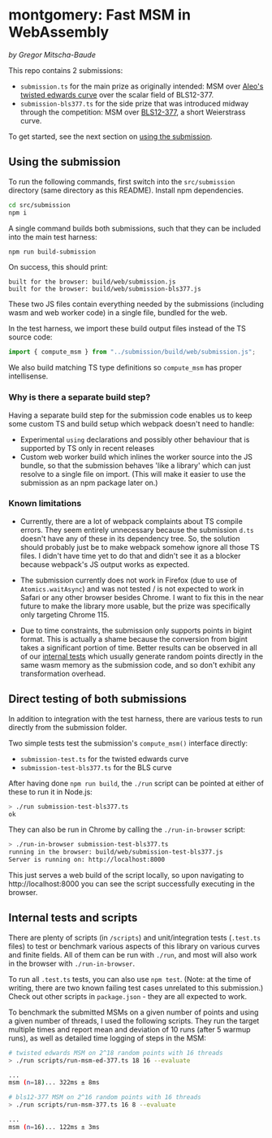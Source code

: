 # montgomery: Fast MSM in WebAssembly

_by Gregor Mitscha-Baude_

This repo contains 2 submissions:

- `submission.ts` for the main prize as originally intended: MSM over [Aleo's twisted edwards curve](https://docs.rs/ark-ed-on-bls12-377/latest/ark_ed_on_bls12_377) over the scalar field of BLS12-377.
- `submission-bls377.ts` for the side prize that was introduced midway through the competition: MSM over [BLS12-377](https://neuromancer.sk/std/bls/BLS12-377), a short Weierstrass curve.

To get started, see the next section on [using the submission](#using-the-submission).

## Using the submission

To run the following commands, first switch into the `src/submission` directory (same directory as this README). Install npm dependencies.

```sh
cd src/submission
npm i
```

A single command builds both submissions, such that they can be included into the main test harness:

```sh
npm run build-submission
```

On success, this should print:

```
built for the browser: build/web/submission.js
built for the browser: build/web/submission-bls377.js
```

These two JS files contain everything needed by the submissions (including wasm and web worker code) in a single file, bundled for the web.

In the test harness, we import these build output files instead of the TS source code:

```ts
import { compute_msm } from "../submission/build/web/submission.js";
```

We also build matching TS type definitions so `compute_msm` has proper intellisense.

### Why is there a separate build step?

Having a separate build step for the submission code enables us to keep some custom TS and build setup which webpack doesn't need to handle:

- Experimental `using` declarations and possibly other behaviour that is supported by TS only in recent releases
- Custom web worker build which inlines the worker source into the JS bundle, so that the submission behaves 'like a library' which can just resolve to a single file on import. (This will make it easier to use the submission as an npm package later on.)

### Known limitations

- Currently, there are a lot of webpack complaints about TS compile errors. They seem entirely unnecessary because the submission `d.ts` doesn't have any of these in its dependency tree. So, the solution should probably just be to make webpack somehow ignore all those TS files. I didn't have time yet to do that and didn't see it as a blocker because webpack's JS output works as expected.

- The submission currently does not work in Firefox (due to use of `Atomics.waitAsync`) and was not tested / is not expected to work in Safari or any other browser besides Chrome. I want to fix this in the near future to make the library more usable, but the prize was specifically only targeting Chrome 115.

- Due to time constraints, the submission only supports points in bigint format. This is actually a shame because the conversion from bigint takes a significant portion of time. Better results can be observed in all of our [internal tests](#internal-tests-and-scripts) which usually generate random points directly in the same wasm memory as the submission code, and so don't exhibit any transformation overhead.

## Direct testing of both submissions

In addition to integration with the test harness, there are various tests to run directly from the submission folder.

Two simple tests test the submission's `compute_msm()` interface directly:

- `submission-test.ts` for the twisted edwards curve
- `submission-test-bls377.ts` for the BLS curve

After having done `npm run build`, the `./run` script can be pointed at either of these to run it in Node.js:

```sh
> ./run submission-test-bls377.ts
ok
```

They can also be run in Chrome by calling the `./run-in-browser` script:

```sh
> ./run-in-browser submission-test-bls377.ts
running in the browser: build/web/submission-test-bls377.js
Server is running on: http://localhost:8000
```

This just serves a web build of the script locally, so upon navigating to http://localhost:8000 you can see the script successfully executing in the browser.

## Internal tests and scripts

There are plenty of scripts (in `/scripts`) and unit/integration tests (`.test.ts` files) to test or benchmark various aspects of this library on various curves and finite fields. All of them can be run with `./run`, and most will also work in the browser with `./run-in-browser`.

To run all `.test.ts` tests, you can also use `npm test`. (Note: at the time of writing, there are two known failing test cases unrelated to this submission.) Check out other scripts in `package.json` - they are all expected to work.

To benchmark the submitted MSMs on a given number of points and using a given number of threads, I used the following scripts. They run the target multiple times and report mean and deviation of 10 runs (after 5 warmup runs), as well as detailed time logging of steps in the MSM:

```sh
# twisted edwards MSM on 2^18 random points with 16 threads
> ./run scripts/run-msm-ed-377.ts 18 16 --evaluate

...
msm (n=18)... 322ms ± 8ms
```

```sh
# bls12-377 MSM on 2^16 random points with 16 threads
> ./run scripts/run-msm-377.ts 16 8 --evaluate

...
msm (n=16)... 122ms ± 3ms
```
